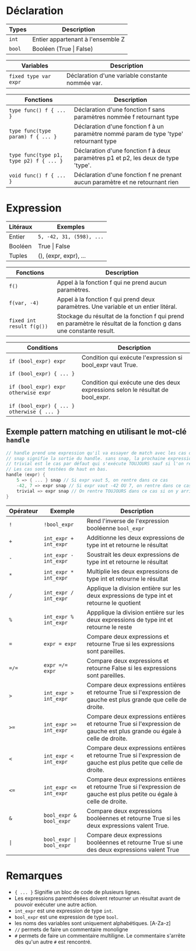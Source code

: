 # Déclaration
|**Types**|**Description**|
|---|---|
|`int`|Entier appartenant à l'ensemble Z|
|`bool`|Booléen (True \| False)|



|**Variables**|**Description**|
|---|---|
|`fixed type var expr`|Déclaration d'une variable constante nommée var.|


|**Fonctions**|**Description**|
|---|---|
|`type func() f { ... }`|Déclaration d'une fonction f sans paramètres nommée f retournant type|
|`type func(type param) f { ... }`|Déclaration d'une fonction f à un paramètre nommé param de type 'type' retournant type|
|`type func(type p1, type p2) f { ... }`|Déclaration d'une fonction f à deux paramètres p1 et p2, les deux de type 'type'.|
|`void func() f { ... }`|Déclaration d'une fonction f ne prenant aucun paramètre et ne retournant rien|

# Expression
|**Litéraux**|**Exemples**|
|---|---|
|Entier |`5, -42, 31, (598), ...`|
|Booléen|True \| False|
|Tuples|(), (expr, expr), ...|

|**Fonctions**|**Description**|
|---|---|
|`f()`|Appel à la fonction f qui ne prend aucun paramètres.|
|`f(var, -4)`|Appel à la fonction f qui prend deux paramètres. Une variable et un entier litéral.|
|`fixed int result f(g())`|Stockage du résultat de la fonction f qui prend en paramètre le résultat de la fonction g dans une constante result.|

|**Conditions**|**Description**|
|---|---|
|`if (bool_expr) expr`|Condition qui exécute l'expression si bool_expr vaut True.|
|`if (bool_expr) { ... }`||
|`if (bool_expr) expr otherwise expr`|Condition qui exécute une des deux expressions selon le résultat de bool_expr.|
|`if (bool_expr) { ... } otherwise { ... }`||

## Exemple pattern matching en utilisant le mot-clé `handle`
```C
// handle prend une expression qu'il va essayer de match avec les cas décrits dans les accolades.
// snap signifie la sortie du handle. sans snap, la prochaine expression valide sera aussi exécutée.
// trivial est le cas par défaut qui s'exécute TOUJOURS sauf si l'on rencontre un snap avant.
// Les cas sont testées de haut en bas.
handle (expr) {
    5 => { ... } snap // Si expr vaut 5, on rentre dans ce cas
    -42, 7 => expr snap // Si expr vaut -42 OU 7, on rentre dans ce cas
    trivial => expr snap // On rentre TOUJOURS dans ce cas si on y arrive.
}
```

|**Opérateur**|**Exemple**|**Description**|
|---|---|---|
|`!`|`!bool_expr`|Rend l'inverse de l'expression booléenne `bool_expr`|
|`+`|`int_expr + int_expr`|Additionne les deux expressions de type int et retourne le résultat|
|`-`|`int_expr - int_expr`|Soustrait les deux expressions de type int et retourne le résultat|
|`*`|`int_expr * int_expr`|Multiplie les deux expressions de type int et retourne le résultat|
|`/`|`int_expr / int_expr`|Applique la division entière sur les deux expressions de type int et retourne le quotient|
|`%`|`int_expr % int_expr`|Appplique la division entière sur les deux expressions de type int et retourne le reste|
|`=`|`expr = expr`|Compare deux expressions et retourne True si les expressions sont pareilles.
|`=/=`|`expr =/= expr`|Compare deux expressions et retourne False si les expressions sont pareilles.
|`>`|`int_expr > int_expr`| Compare deux expressions entières et retourne True si l'expression de gauche est plus grande que celle de droite.|
|`>=`|`int_expr >= int_expr`| Compare deux expressions entières et retourne True si l'expression de gauche est plus grande ou égale à celle de droite.|
|`<`|`int_expr < int_expr`| Compare deux expressions entières et retourne True si l'expression de gauche est plus petite que celle de droite.|
|`<=`|`int_expr <= int_expr`| Compare deux expressions entières et retourne True si l'expression de gauche est plus petite ou égale à celle de droite.|
|`&`|`bool_expr & bool_expr`| Compare deux expressions booléennes et retourne True si les deux expressions valent True.
|`\|`|`bool_expr \| bool_expr`| Compare deux expressions booléennes et retourne True si une des deux expressions valent True


# Remarques
- `{ ... }` Signifie un bloc de code de plusieurs lignes.
- Les expressions parenthésées doivent retourner un résultat avant de pouvoir exécuter une autre action.
- `int_expr` est une expression de type `int`.
- `bool_expr` est une expression de type `bool`.
- les noms des variables sont uniquement alphabétiques. [A-Za-z]
- `//` permets de faire un commentaire monoligne
- `#` permets de faire un commentaire multiligne. Le commentaire s'arrête dès qu'un autre `#` est rencontré.
